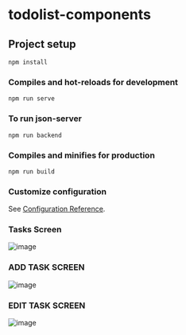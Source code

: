 # todolist-components

## Project setup
```
npm install
```

### Compiles and hot-reloads for development
```
npm run serve
```

### To run json-server
```
npm run backend
```

### Compiles and minifies for production
```
npm run build
```

### Customize configuration
See [Configuration Reference](https://cli.vuejs.org/config/).


### Tasks Screen
![image](https://user-images.githubusercontent.com/104439152/188710117-439fcaf6-9570-4cd6-b748-aec5dd1c395a.png)



### ADD TASK SCREEN
![image](https://user-images.githubusercontent.com/104439152/188690026-c778e57c-4ffe-4121-b225-37a7bf00a2ad.png)



### EDIT TASK SCREEN
![image](https://user-images.githubusercontent.com/104439152/188711198-36fe5ef6-f008-40d4-9505-651d55a5e86e.png)

